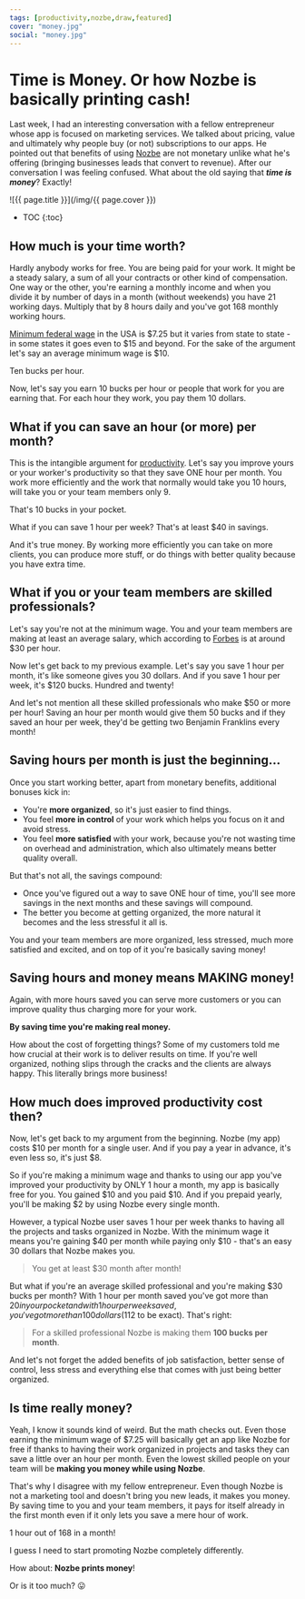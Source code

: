 ```yaml
---
tags: [productivity,nozbe,draw,featured]
cover: "money.jpg"
social: "money.jpg"
---
```


# Time is Money. Or how Nozbe is basically printing cash!

Last week, I had an interesting conversation with a fellow entrepreneur whose app is focused on marketing services. We talked about pricing, value and ultimately why people buy (or not) subscriptions to our apps. He pointed out that benefits of using [Nozbe][n] are not monetary unlike what he's offering (bringing businesses leads that convert to revenue). After our conversation I was feeling confused. What about the old saying that ***time is money***? Exactly!

<!--More-->

![{{ page.title }}](/img/{{ page.cover }})

* TOC
{:toc}

## How much is your time worth?

Hardly anybody works for free. You are being paid for your work. It might be a steady salary, a sum of all your contracts or other kind of compensation. One way or the other, you're earning a monthly income and when you divide it by number of days in a month (without weekends) you have 21 working days. Multiply that by 8 hours daily and you've got 168 monthly working hours.

[Minimum federal wage](https://www.minimum-wage.org/wage-by-state) in the USA is $7.25 but it varies from state to state - in some states it goes even to $15 and beyond. For the sake of the argument let's say an average minimum wage is $10.

Ten bucks per hour.

Now, let's say you earn 10 bucks per hour or people that work for you are earning that. For each hour they work, you pay them 10 dollars.

## What if you can save an hour (or more) per month?

This is the intangible argument for [productivity](/productivity). Let's say you improve yours or your worker's productivity so that they save ONE hour per month. You work more efficiently and the work that normally would take you 10 hours, will take you or your team members only 9.

That's 10 bucks in your pocket.

What if you can save 1 hour per week? That's at least $40 in savings.

And it's true money. By working more efficiently you can take on more clients, you can produce more stuff, or do things with better quality because you have extra time.

## What if you or your team members are skilled professionals?

Let's say you're not at the minimum wage. You and your team members are making at least an average salary, which according to [Forbes](https://www.forbes.com/advisor/business/average-salary-by-state/) is at around $30 per hour.

Now let's get back to my previous example. Let's say you save 1 hour per month, it's like someone gives you 30 dollars. And if you save 1 hour per week, it's $120 bucks. Hundred and twenty!

And let's not mention all these skilled professionals who make $50 or more per hour! Saving an hour per month would give them 50 bucks and if they saved an hour per week, they'd be getting two Benjamin Franklins every month!

## Saving hours per month is just the beginning…

Once you start working better, apart from monetary benefits, additional bonuses kick in:

- You're **more organized**, so it's just easier to find things.
- You feel **more in control** of your work which helps you focus on it and avoid stress.
- You feel **more satisfied** with your work, because you're not wasting time on overhead and administration, which also ultimately means better quality overall.

But that's not all, the savings compound:

- Once you've figured out a way to save ONE hour of time, you'll see more savings in the next months and these savings will compound.
- The better you become at getting organized, the more natural it becomes and the less stressful it all is.

You and your team members are more organized, less stressed, much more satisfied and excited, and on top of it you're basically saving money!

## Saving hours and money means MAKING money!

Again, with more hours saved you can serve more customers or you can improve quality thus charging more for your work.

**By saving time you're making real money.**

How about the cost of forgetting things? Some of my customers told me how crucial at their work is to deliver results on time. If you're well organized, nothing slips through the cracks and the clients are always happy. This literally brings more business!

## How much does improved productivity cost then?

Now, let's get back to my argument from the beginning. Nozbe (my app) costs $10 per month for a single user. And if you pay a year in advance, it's even less so, it's just $8.

So if you're making a minimum wage and thanks to using our app you've improved your productivity by ONLY 1 hour a month, my app is basically free for you. You gained $10 and you paid $10. And if you prepaid yearly, you'll be making $2 by using Nozbe every single month.

However, a typical Nozbe user saves 1 hour per week thanks to having all the projects and tasks organized in Nozbe. With the minimum wage it means you're gaining $40 per month while paying only $10 - that's an easy 30 dollars that Nozbe makes you.

> You get at least $30 month after month!

But what if you're an average skilled professional and you're making $30 bucks per month? With 1 hour per month saved you've got more than $20 in your pocket and with 1 hour per week saved, you've got more than 100 dollars ($112 to be exact). That's right:

> For a skilled professional Nozbe is making them **100 bucks per month**.

And let's not forget the added benefits of job satisfaction, better sense of control, less stress and everything else that comes with just being better organized.

## Is time really money?

Yeah, I know it sounds kind of weird. But the math checks out. Even those earning the minimum wage of $7.25 will basically get an app like Nozbe for free if thanks to having their work organized in projects and tasks they can save a little over an hour per month. Even the lowest skilled people on your team will be **making you money while using Nozbe**.

That's why I disagree with my fellow entrepreneur. Even though Nozbe is not a marketing tool and doesn't bring you new leads, it makes you money. By saving time to you and your team members, it pays for itself already in the first month even if it only lets you save a mere hour of work.

1 hour out of 168 in a month!

I guess I need to start promoting Nozbe completely differently.

How about: **Nozbe prints money**!

Or is it too much? 😛

[n]: https://michael.gratis/nozbe
[np]: https://michael.gratis/nozbepersonal
